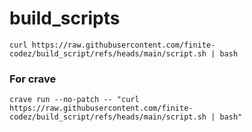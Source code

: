 # build_scripts

```
curl https://raw.githubusercontent.com/finite-codez/build_script/refs/heads/main/script.sh | bash
```

### For crave
```
crave run --no-patch -- "curl https://raw.githubusercontent.com/finite-codez/build_script/refs/heads/main/script.sh | bash"
```
